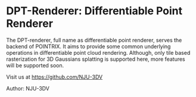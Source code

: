 # DPT-Renderer: Differentiable Point Renderer
The DPT-renderer, full name as differentiable point renderer, serves the backend of POINTRIX. It aims to provide some common underlying operations in differentiable point cloud rendering. Although, only tile based rasterization for 3D Gaussians splatting is supported here, more features will be supported soon.

Visit us at https://github.com/NJU-3DV

Author: NJU-3DV
